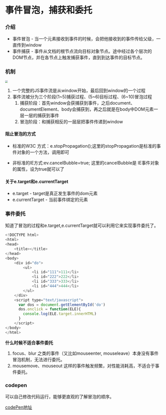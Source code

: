 # 事件冒泡，捕获和委托

### 介绍

- 事件冒泡 - 当一个元素接收到事件的时候，会把他接收到的事件传给父级，一直传到window 
- 事件捕获 - 事件从文档的根节点流向目标对象节点。途中经过各个层次的DOM节点，并在各节点上触发捕获事件，直到到达事件的目标节点。

### 机制

<img src="http://image.cocoroise.cn/20200722122007.png" style="zoom:50%;" />

1. 一个完整的JS事件流是从window开始，最后回到window的一个过程
2. 事件流被分为三个阶段(1~5)捕获过程、(5~6)目标过程、(6~10)冒泡过程
   1. 捕获阶段：首先window会获捕获到事件，之后document、documentElement、body会捕获到，再之后就是在body中DOM元素一层一层的捕获到事件
   2. 冒泡阶段：和捕获相反的一层层把事件传递到window

#### 阻止冒泡的方式

- 标准的W3C 方式：e.stopPropagation();这里的stopPropagation是标准的事件对象的一个方法，调用即可


- 非标准的IE方式:ev.cancelBubble=true;  这里的cancelBubble是 IE事件对象的属性，设为true就可以了

#### 关于e.target和e.currentTarget

- e.target - target是真正发生事件的dom元素
- e.currentTarget - 当前事件绑定的元素

### 事件委托

知道了冒泡的过程和e.target,e.currentTarget就可以利用它来实现事件委托了。

```javascript
<!DOCTYPE html>
<html>
<head>
    <title></title>
</head>
<body>
    <div id="do">
        <ul>
            <li id="111">111</li>
            <li id="222">222</li>
            <li id="333">333</li>
            <li id="444">444</li>
        </ul>
    </div>
    <script type="text/javascript">
      var dos = document.getElementById('do')
      dos.onclick = function(ELE){
        console.log(ELE.target.innerHTML)
      }
    </script>
</body>
</html>
```

**什么时候不适合事件委托**

1. focus、blur 之类的事件（又比如mouseenter, mouseleave）本身没有事件冒泡机制，无法进行委托。
2. mousemove、mouseout 这样的事件触发频繁，对性能消耗高，不适合于事件委托。

### codepen

可以自己修改代码运行，能够更直观的了解冒泡的顺序。

[codePen地址](https://codepen.io/ChristianPrint/pen/BayzWyJ?editors=1011)


